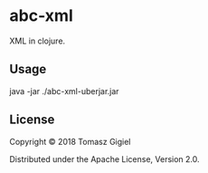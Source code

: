 # abc-xml

XML in clojure.

## Usage

java -jar ./abc-xml-uberjar.jar

## License

Copyright © 2018 Tomasz Gigiel

Distributed under the Apache License, Version 2.0.

